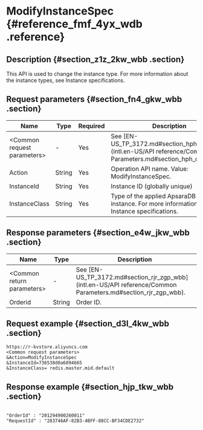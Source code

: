 # ModifyInstanceSpec {#reference_fmf_4yx_wdb .reference}

## Description {#section_z1z_2kw_wbb .section}

This API is used to change the instance type. For more information about the instance types, see Instance specifications.

## Request parameters {#section_fn4_gkw_wbb .section}

|Name|Type|Required|Description|
|----|----|--------|-----------|
|<Common request parameters\>|-|Yes|See [EN-US\_TP\_3172.md\#section\_hph\_dhp\_wbb](intl.en-US/API reference/Common Parameters.md#section_hph_dhp_wbb).|
|Action|String|Yes|Operation API name. Value: ModifyInstanceSpec.|
|InstanceId|String|Yes|Instance ID \(globally unique\)|
|InstanceClass|String|Yes|Type of the applied ApsaraDB for Redis instance. For more information, see Instance specifications.|

## Response parameters {#section_e4w_jkw_wbb .section}

|Name|Type|Description|
|----|----|-----------|
|<Common return parameters\>|-|See [EN-US\_TP\_3172.md\#section\_rjr\_zgp\_wbb](intl.en-US/API reference/Common Parameters.md#section_rjr_zgp_wbb).|
|Orderid|String|Order ID.|

## Request example {#section_d3l_4kw_wbb .section}

```
https://r-kvstore.aliyuncs.com
<Common request parameters>
&Action=ModifyInstanceSpec
&InstanceId=736538d0a6894665
&InstanceClass= redis.master.mid.default
```

## Response example {#section_hjp_tkw_wbb .section}

```

"OrderId" : "201294900260011"
"RequestId" : "283746AF-82B3-4BFF-88CC-BF34CDE2732"

```

